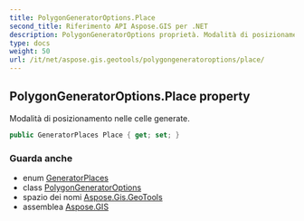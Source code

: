 ```yaml
---
title: PolygonGeneratorOptions.Place
second_title: Riferimento API Aspose.GIS per .NET
description: PolygonGeneratorOptions proprietà. Modalità di posizionamento nelle celle generate.
type: docs
weight: 50
url: /it/net/aspose.gis.geotools/polygongeneratoroptions/place/
---
```

## PolygonGeneratorOptions.Place property

Modalità di posizionamento nelle celle generate.

```csharp
public GeneratorPlaces Place { get; set; }
```

### Guarda anche

* enum [GeneratorPlaces](../../generatorplaces/)
* class [PolygonGeneratorOptions](../)
* spazio dei nomi [Aspose.Gis.GeoTools](../../polygongeneratoroptions/)
* assemblea [Aspose.GIS](../../../)


